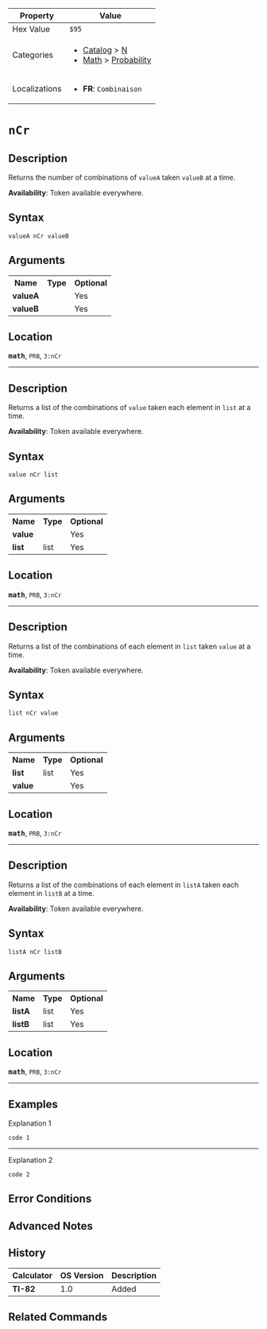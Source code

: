 | Property      | Value |
|---------------|-------|
| Hex Value     | `$95`|
| Categories    | <ul><li>[Catalog](<../categories/Catalog.md>) > [N](<../categories/Catalog.md#N>)</li><li>[Math](<../categories/Math.md>) > [Probability](<../categories/Math.md#Probability>)</li></ul> |
| Localizations | <ul><li><b>FR</b>: `Combinaison `</li></ul> |

# ` nCr `

## Description
Returns the number of combinations of `valueA` taken `valueB` at a time.


<b>Availability</b>: Token available everywhere.

## Syntax
`valueA nCr valueB`

## Arguments
<table>
<tr><th>Name</th><th>Type</th><th>Optional</th></tr>

<tr><td><b>valueA</b></td><td></td><td>Yes</td></tr>

<tr><td><b>valueB</b></td><td></td><td>Yes</td></tr>

</table>

## Location
<tt><kbd><b>math</b></kbd></tt>, `PRB`, `3:nCr`
<hr>

## Description
Returns a list of the combinations of `value` taken each element in `list` at a time.


<b>Availability</b>: Token available everywhere.

## Syntax
`value nCr list`

## Arguments
<table>
<tr><th>Name</th><th>Type</th><th>Optional</th></tr>

<tr><td><b>value</b></td><td></td><td>Yes</td></tr>

<tr><td><b>list</b></td><td>list</td><td>Yes</td></tr>

</table>

## Location
<tt><kbd><b>math</b></kbd></tt>, `PRB`, `3:nCr`
<hr>

## Description
Returns a list of the combinations of each element in `list` taken `value` at a time.


<b>Availability</b>: Token available everywhere.

## Syntax
`list nCr value`

## Arguments
<table>
<tr><th>Name</th><th>Type</th><th>Optional</th></tr>

<tr><td><b>list</b></td><td>list</td><td>Yes</td></tr>

<tr><td><b>value</b></td><td></td><td>Yes</td></tr>

</table>

## Location
<tt><kbd><b>math</b></kbd></tt>, `PRB`, `3:nCr`
<hr>

## Description
Returns a list of the combinations of each element in `listA` taken each element in `listB` at a time.


<b>Availability</b>: Token available everywhere.

## Syntax
`listA nCr listB`

## Arguments
<table>
<tr><th>Name</th><th>Type</th><th>Optional</th></tr>

<tr><td><b>listA</b></td><td>list</td><td>Yes</td></tr>

<tr><td><b>listB</b></td><td>list</td><td>Yes</td></tr>

</table>

## Location
<tt><kbd><b>math</b></kbd></tt>, `PRB`, `3:nCr`
<hr>

## Examples

Explanation 1
```ti-basic
code 1
```
---
Explanation 2
```ti-basic
code 2
```

## Error Conditions


## Advanced Notes


## History
| Calculator | OS Version | Description |
|------------|------------|-------------|
| <b>TI-82</b> | 1.0 | Added |

## Related Commands

